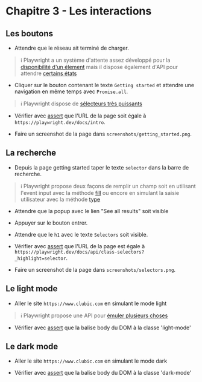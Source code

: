 # Chapitre 3 - Les interactions

## Les boutons

- Attendre que le réseau ait terminé de charger.

> ℹ️ Playwright a un système d'attente assez développé pour la [disponibilité d'un élement](https://playwright.dev/docs/actionability) mais il dispose également d'API pour attendre [certains états](https://playwright.dev/docs/api/class-page?_highlight=waitforlo#pagewaitforloadstatestate-options)

- Cliquer sur le bouton contenant le texte `Getting started` et attendre une navigation en même temps avec `Promise.all`.

> ℹ️ Playwright dispose de [sélecteurs très puissants](https://playwright.dev/docs/selectors)

- Vérifier avec [assert](https://nodejs.org/api/assert.html#assert_assert_value_message) que l'URL de la page soit égale à `https://playwright.dev/docs/intro`.

- Faire un screenshot de la page dans `screenshots/getting_started.png`.

## La recherche

- Depuis la page getting started taper le texte `selector` dans la barre de recherche.

> ℹ️ Playwright propose deux façons de remplir un champ soit en utilisant l'event input avec la méthode [fill](https://playwright.dev/docs/api/class-page/#pagefillselector-value-options) ou encore en simulant la saisie utilisateur avec la méthode [type](https://playwright.dev/docs/api/class-page#pagetypeselector-text-options)

- Attendre que la popup avec le lien "See all results" soit visible

- Appuyer sur le bouton entrer.

- Attendre que le `h1` avec le texte `Selectors` soit visible.

- Vérifier avec [assert](https://nodejs.org/api/assert.html#assert_assert_value_message) que l'URL de la page est égale à `https://playwright.dev/docs/api/class-selectors?_highlight=selector`.

- Faire un screenshot de la page dans `screenshots/selectors.png`.

## Le light mode

- Aller le site `https://www.clubic.com` en simulant le mode light 

> ℹ️ Playwright propose une API pour [émuler plusieurs choses](https://playwright.dev/docs/emulation)

- Vérifier avec [assert](https://nodejs.org/api/assert.html#assert_assert_value_message) que la balise body du DOM à la classe 'light-mode'

## Le dark mode

- Aller le site `https://www.clubic.com` en simulant le mode dark

- Vérifier avec [assert](https://nodejs.org/api/assert.html#assert_assert_value_message) que la balise body du DOM à la classe 'dark-mode'
